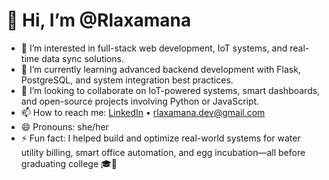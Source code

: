 # 👋 Hi, I’m @Rlaxamana

- 👀 I’m interested in full-stack web development, IoT systems, and real-time data sync solutions.
- 🌱 I’m currently learning advanced backend development with Flask, PostgreSQL, and system integration best practices.
- 💞️ I’m looking to collaborate on IoT-powered systems, smart dashboards, and open-source projects involving Python or JavaScript.
- 📫 How to reach me: [LinkedIn](https://www.linkedin.com/in/rhizalaxamana) • rlaxamana.dev@gmail.com
- 😄 Pronouns: she/her
- ⚡ Fun fact: I helped build and optimize real-world systems for water utility billing, smart office automation, and egg incubation—all before graduating college 🎓🐣

<!---
Rlaxamana/Rlaxamana is a ✨ special ✨ repository because its `README.md` (this file) appears on your GitHub profile.
You can click the Preview link to take a look at your changes.
--->
